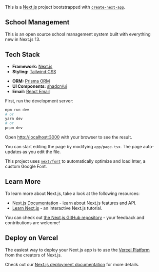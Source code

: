 This is a [Next.js](https://nextjs.org/) project bootstrapped with [`create-next-app`](https://github.com/vercel/next.js/tree/canary/packages/create-next-app).

## School Management

This is an open source school management system built with everything new in Next.js 13.

## Tech Stack

- **Framework:** [Next.js](https://nextjs.org)
- **Styling:** [Tailwind CSS](https://tailwindcss.com)
<!-- - **User Management:** [Clerk](https://clerk.com) -->
- **ORM:** [Prisma ORM](https://www.prisma.io)
- **UI Components:** [shadcn/ui](https://ui.shadcn.com)
- **Email:** [React Email](https://react.email)
<!-- - **Content Management:** [Contentlayer](https://www.contentlayer.dev) -->
<!-- - **File Uploads:** [uploadthing](https://uploadthing.com) -->
<!-- - **Payments infrastructure:** [Stripe](https://stripe.com) -->


First, run the development server:

```bash
npm run dev
# or
yarn dev
# or
pnpm dev
```

Open [http://localhost:3000](http://localhost:3000) with your browser to see the result.

You can start editing the page by modifying `app/page.tsx`. The page auto-updates as you edit the file.

This project uses [`next/font`](https://nextjs.org/docs/basic-features/font-optimization) to automatically optimize and load Inter, a custom Google Font.

## Learn More

To learn more about Next.js, take a look at the following resources:

- [Next.js Documentation](https://nextjs.org/docs) - learn about Next.js features and API.
- [Learn Next.js](https://nextjs.org/learn) - an interactive Next.js tutorial.

You can check out [the Next.js GitHub repository](https://github.com/vercel/next.js/) - your feedback and contributions are welcome!

## Deploy on Vercel

The easiest way to deploy your Next.js app is to use the [Vercel Platform](https://vercel.com/new?utm_medium=default-template&filter=next.js&utm_source=create-next-app&utm_campaign=create-next-app-readme) from the creators of Next.js.

Check out our [Next.js deployment documentation](https://nextjs.org/docs/deployment) for more details.
